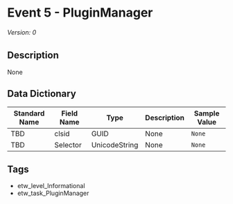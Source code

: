 # Event 5 - PluginManager
###### Version: 0

## Description
None

## Data Dictionary
|Standard Name|Field Name|Type|Description|Sample Value|
|---|---|---|---|---|
|TBD|clsid|GUID|None|`None`|
|TBD|Selector|UnicodeString|None|`None`|

## Tags
* etw_level_Informational
* etw_task_PluginManager